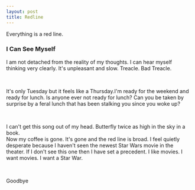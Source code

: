 ```yaml
---
layout: post
title: Redline
---
```


Everything is a red line.

### I Can See Myself

I am not detached from the reality of my thoughts.
I can hear myself thinking very clearly. 
It's unpleasant and slow.
Treacle. Bad Treacle.

<br>

It's only Tuesday but it feels like a Thursday.I'm ready for the weekend and ready for lunch.
Is anyone ever not ready for lunch? 
Can you be taken by surprise by a feral lunch that has been stalking you since you woke up?

<br>

I can't get this song out of my head. Butterfly twice as high in the sky in a book.  
Now my coffee is gone. It's gone and the red line is broad.
I feel quietly desperate because I haven't seen the newest Star Wars movie in the theater.
If I don't see this one then I have set a precedent. I like movies. I want movies. I want a Star War.

<br>

Goodbye
